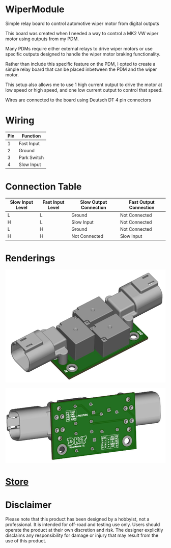 # WiperModule
Simple relay board to control automotive wiper motor from digital outputs

This board was created when I needed a way to control a MK2 VW wiper motor using outputs from my PDM.

Many PDMs require either external relays to drive wiper motors or use specific outputs designed to handle the wiper motor braking functionality.

Rather than include this specific feature on the PDM, I opted to create a simple relay board that can be placed inbetween the PDM and the wiper motor.

This setup also allows me to use 1 high current output to drive the motor at low speed or high speed, and one low current output to control that speed.

Wires are connected to the board using Deutsch DT 4 pin connectors 

# Wiring

 Pin | Function
 ----| --------- 
 1   | Fast Input
 2   | Ground
 3   | Park Switch
 4   | Slow Input

# Connection Table
Slow Input Level | Fast Input Level | Slow Output Connection | Fast Output Connection
---------- | ---------- | ----------- | -----------
L | L | Ground | Not Connected
H | L | Slow Input | Not Connected
L | H | Ground | Not Connected
H | H | Not Connected | Slow Input

# Renderings
 ![Top](/Renders/WiperModuleTop.jpg)

 ![Bottom](/Renders/WiperModuleBottom.jpg)

 # [Store](https://dingo-electronics.square.site/product/wipermodule/4)

 # Disclaimer
 Please note that this product has been designed by a hobbyist, not a professional. It is intended for off-road and testing use only. Users should operate the product at their own discretion and risk. The designer explicitly disclaims any responsibility for damage or injury that may result from the use of this product.
